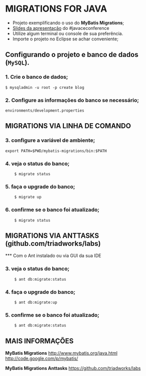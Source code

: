 MIGRATIONS FOR JAVA
======================

- Projeto exemplificando o uso do **MyBatis Migrations**;
- [Slides da apresentação](http://www.slideshare.net/rponte/migrations-for-java) do #javaceconference
- Utilize algum terminal ou console de sua preferência.
- Importe o projeto no Eclipse se achar conveniente;

Configurando o projeto e banco de dados (`MySQL`).
-------------------------------------------------- 

### 1. Crie o banco de dados;
	$ mysqladmin -u root -p create blog

### 2. Configure as informações do banco se necessário;
	environments/development.properties
   
MIGRATIONS VIA LINHA DE COMANDO
-------------------------------

###	3. configure a variável de ambiente;
	export PATH=$PWD/mybatis-migrations/bin:$PATH
###	4. veja o status do banco;
		$ migrate status
###	5. faça o upgrade do banco;
		$ migrate up
###	6. confirme se o banco foi atualizado;
		$ migrate status

MIGRATIONS VIA ANTTASKS (github.com/triadworks/labs)
-------------------------------
*** Com o Ant instalado ou via GUI da sua IDE

###	3. veja o status do banco;
		$ ant db:migrate:status
###	4. faça o upgrade do banco;
		$ ant db:migrate:up
###	5. confirme se o banco foi atualizado;
		$ ant db:migrate:status

MAIS INFORMAÇÕES
----------------
		
**MyBatis Migrations**
http://www.mybatis.org/java.html
http://code.google.com/p/mybatis/

**MyBatis Migrations Anttasks**
https://github.com/triadworks/labs
